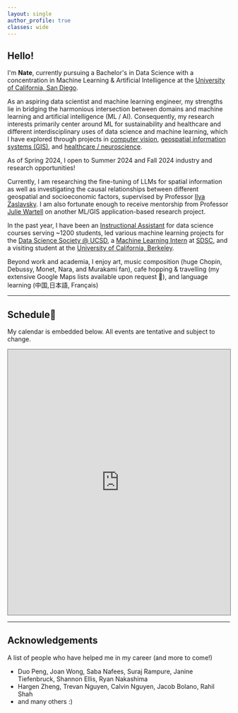 ```yaml
---
layout: single
author_profile: true
classes: wide
---
```


## Hello!

I'm **Nate**, currently pursuing a Bachelor's in Data Science with a concentration in Machine Learning & Artificial Intelligence at the [University of California, San Diego](https://datascience.ucsd.edu/). 

 As an aspiring data scientist and machine learning engineer, my strengths lie in bridging the harmonious intersection between domains and machine learning and artificial intelligence (ML / AI). Consequently, my research interests primarily center around ML for sustainability and healthcare and different interdisciplinary uses of data science and machine learning, which I have explored through projects in [computer vision](https://natdosan.github.io/exploringcnn.pdf), [geospatial information systems (GIS)](https://natdosan.github.io/A_Causal_Analysis_on_Public_Transportation_in_NYC.pdf), and <u>healthcare / neuroscience</u>. 
 
As of Spring 2024, I open to Summer 2024 and Fall 2024 industry and research opportunities!

Currently, I am researching the fine-tuning of LLMs for spatial information as well as investigating the causal relationships between different geospatial and socioeconomic factors, supervised by Professor [Ilya Zaslavsky](https://www.researchgate.net/profile/Ilya-Zaslavsky). I am also fortunate enough to receive mentorship from Professor [Julie Wartell](https://jwartell.ucsd.edu/) on another ML/GIS application-based research project.

In the past year, I have been an <u>Instructional Assistant</u> for data science courses serving ~1200 students, led various machine learning projects for the [Data Science Society @ UCSD](https://www.ds3ucsd.com/), a <u>Machine Learning Intern</u> at [SDSC](https://www.sdsc.edu/), and a visiting student at the [University of California, Berkeley](https://eecs.berkeley.edu/). 

Beyond work and academia, I enjoy art, music composition (huge Chopin, Debussy, Monet, Nara, and Murakami fan), cafe hopping & travelling (my extensive Google Maps lists available upon request 🙂), and language learning (中国,日本語, Français)

---


## Schedule📅

My calendar is embedded below. All events are tentative and subject to change.

<iframe src="https://calendar.google.com/calendar/embed?src=nadelrosario%40ucsd.edu&ctz=America%2FLos_Angeles" style="border:solid 1px #777" width="100%" height="600" frameborder="0" scrolling="no"></iframe>

---

## Acknowledgements

A list of people who have helped me in my career (and more to come!)

- Duo Peng, Joan Wong, Saba Nafees, Suraj Rampure, Janine Tiefenbruck, Shannon Ellis, Ryan Nakashima
- Hargen Zheng, Trevan Nguyen, Calvin Nguyen, Jacob Bolano, Rahil Shah
- and many others :)
